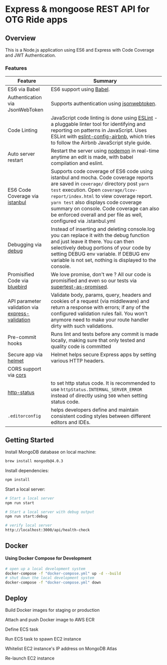 # Express & mongoose REST API for OTG Ride apps

## Overview

This is a Node.js application using ES6 and Express with Code Coverage and JWT Authentication.

### Features

| Feature                                                                                             | Summary                                                                                                                                                                                                                                                                                                                                                                     |
| --------------------------------------------------------------------------------------------------- | --------------------------------------------------------------------------------------------------------------------------------------------------------------------------------------------------------------------------------------------------------------------------------------------------------------------------------------------------------------------------- |
| ES6 via Babel                                                                                       | ES6 support using [Babel](https://babeljs.io/).                                                                                                                                                                                                                                                                                                                             |
| Authentication via JsonWebToken                                                                     | Supports authentication using [jsonwebtoken](https://www.npmjs.com/package/jsonwebtoken).                                                                                                                                                                                                                                                                                   |
| Code Linting                                                                                        | JavaScript code linting is done using [ESLint](http://eslint.org) - a pluggable linter tool for identifying and reporting on patterns in JavaScript. Uses ESLint with [eslint-config-airbnb](https://github.com/airbnb/javascript/tree/master/packages/eslint-config-airbnb), which tries to follow the Airbnb JavaScript style guide.                                      |
| Auto server restart                                                                                 | Restart the server using [nodemon](https://github.com/remy/nodemon) in real-time anytime an edit is made, with babel compilation and eslint.                                                                                                                                                                                                                                |
| ES6 Code Coverage via [istanbul](https://www.npmjs.com/package/istanbul)                            | Supports code coverage of ES6 code using istanbul and mocha. Code coverage reports are saved in `coverage/` directory post `yarn test` execution. Open `coverage/lcov-report/index.html` to view coverage report. `yarn test` also displays code coverage summary on console. Code coverage can also be enforced overall and per file as well, configured via .istanbul.yml |
| Debugging via [debug](https://www.npmjs.com/package/debug)                                          | Instead of inserting and deleting console.log you can replace it with the debug function and just leave it there. You can then selectively debug portions of your code by setting DEBUG env variable. If DEBUG env variable is not set, nothing is displayed to the console.                                                                                                |
| Promisified Code via [bluebird](https://github.com/petkaantonov/bluebird)                           | We love promise, don't we ? All our code is promisified and even so our tests via [supertest-as-promised](https://www.npmjs.com/package/supertest-as-promised).                                                                                                                                                                                                             |
| API parameter validation via [express-validation](https://www.npmjs.com/package/express-validation) | Validate body, params, query, headers and cookies of a request (via middleware) and return a response with errors; if any of the configured validation rules fail. You won't anymore need to make your route handler dirty with such validations.                                                                                                                           |
| Pre-commit hooks                                                                                    | Runs lint and tests before any commit is made locally, making sure that only tested and quality code is committed                                                                                                                                                                                                                                                           |
| Secure app via [helmet](https://github.com/helmetjs/helmet)                                         | Helmet helps secure Express apps by setting various HTTP headers.                                                                                                                                                                                                                                                                                                           |
| CORS support via [cors](https://github.com/expressjs/cors)                                          |                                                                                                                                                                                                                                                                                                                                                                             |
| [http-status](https://www.npmjs.com/package/http-status)                                            | to set http status code. It is recommended to use `httpStatus.INTERNAL_SERVER_ERROR` instead of directly using `500` when setting status code.                                                                                                                                                                                                                              |
| `.editorconfig`                                                                                     | helps developers define and maintain consistent coding styles between different editors and IDEs.                                                                                                                                                                                                                                                                           |

## Getting Started

Install MongoDB database on local machine:

```sh
brew install mongodb@4.0.3
```

Install dependencies:

```sh
npm install
```

Start a local server:

```sh
# Start a local server
npm run start

# Start a local server with debug output
npm run start:debug

# verify local server
http://localhost:3000/api/health-check
```

## Docker

#### Using Docker Compose for Development

```sh
# open up a local development system
docker-compose -f "docker-compose.yml" up -d --build
# shut down the local development system
docker-compose -f "docker-compose.yml" down
```

## Deploy

Build Docker images for staging or production

Attach and push Docker image to AWS ECR

Define ECS task

Run ECS task to spawn EC2 instance

Whitelist EC2 instance's IP address on MongoDB Atlas

Re-launch EC2 instance
